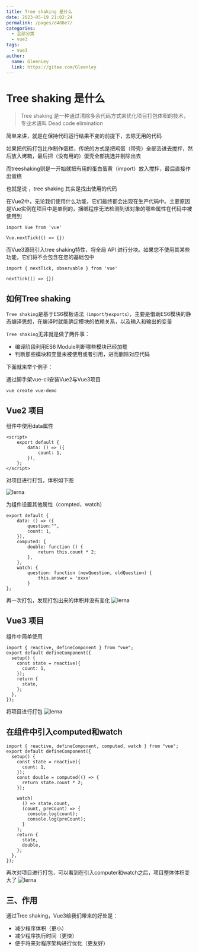 ```yaml
---
title: Tree shaking 是什么
date: 2023-05-19 21:02:24
permalink: /pages/d488e7/
categories: 
  - 全部分类
  - vue3
tags: 
  - vue3
author: 
  name: GleenLey
  link: https://gitee.com/Gleenley
---
```

# Tree shaking 是什么


> Tree shaking 是一种通过清除多余代码方式来优化项目打包体积的技术，专业术语叫 Dead code elimination

<!-- more -->

简单来讲，就是在保持代码运行结果不变的前提下，去除无用的代码

如果把代码打包比作制作蛋糕，传统的方式是把鸡蛋（带壳）全部丢进去搅拌，然后放入烤箱，最后把（没有用的）蛋壳全部挑选并剔除出去

而treeshaking则是一开始就把有用的蛋白蛋黄（import）放入搅拌，最后直接作出蛋糕

也就是说 ，tree shaking 其实是找出使用的代码

在Vue2中，无论我们使用什么功能，它们最终都会出现在生产代码中。主要原因是Vue实例在项目中是单例的，捆绑程序无法检测到该对象的哪些属性在代码中被使用到
```
import Vue from 'vue'
 
Vue.nextTick(() => {})
```
而Vue3源码引入tree shaking特性，将全局 API 进行分块。如果您不使用其某些功能，它们将不会包含在您的基础包中
```
import { nextTick, observable } from 'vue'
 
nextTick(() => {})
```
如何Tree shaking
-----

```Tree shaking```是基于ES6模板语法```（import与exports）```，主要是借助ES6模块的静态编译思想，在编译时就能确定模块的依赖关系，以及输入和输出的变量

```Tree shaking```无非就是做了两件事：

+ 编译阶段利用ES6 Module判断哪些模块已经加载
+ 判断那些模块和变量未被使用或者引用，进而删除对应代码

下面就来举个例子：

通过脚手架vue-cli安装Vue2与Vue3项目
```
vue create vue-demo
```


Vue2 项目
--------
组件中使用data属性
```
<script>
    export default {
        data: () => ({
            count: 1,
        }),
    };
</script>
````
对项目进行打包，体积如下图

![lerna](/learing_record/images/treeshaking1.webp)

为组件设置其他属性（compted、watch）
```
export default {
    data: () => ({
        question:"", 
        count: 1,
    }),
    computed: {
        double: function () {
            return this.count * 2;
        },
    },
    watch: {
        question: function (newQuestion, oldQuestion) {
            this.answer = 'xxxx'
        }
};
```
再一次打包，发现打包出来的体积并没有变化
![lerna](/learing_record/images/treeshaking2.webp)

Vue3 项目
--------
组件中简单使用
```
import { reactive, defineComponent } from "vue";
export default defineComponent({
  setup() {
    const state = reactive({
      count: 1,
    });
    return {
      state,
    };
  },
});
```
将项目进行打包
![lerna](/learing_record/images/treeshaking3.webp)

在组件中引入computed和watch
-----------------------
```
import { reactive, defineComponent, computed, watch } from "vue";
export default defineComponent({
  setup() {
    const state = reactive({
      count: 1,
    });
    const double = computed(() => {
      return state.count * 2;
    });

    watch(
      () => state.count,
      (count, preCount) => {
        console.log(count);
        console.log(preCount);
      }
    );
    return {
      state,
      double,
    };
  },
});
```
再次对项目进行打包，可以看到在引入computer和watch之后，项目整体体积变大了
![lerna](/learing_record/images/treeshaking4.webp)

三、作用
------
通过Tree shaking，Vue3给我们带来的好处是：

+ 减少程序体积（更小）
+ 减少程序执行时间（更快）
+ 便于将来对程序架构进行优化（更友好）